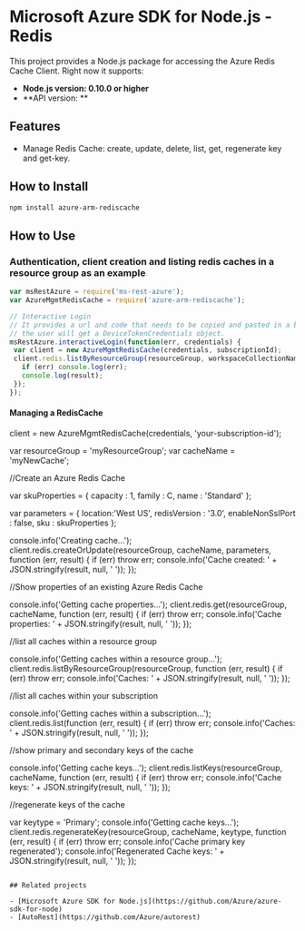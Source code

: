 # Microsoft Azure SDK for Node.js - Redis

This project provides a Node.js package for accessing the Azure Redis Cache Client. Right now it supports:
- **Node.js version: 0.10.0 or higher**
- **API version: **

## Features
- Manage Redis Cache: create, update, delete, list, get, regenerate key and get-key.

## How to Install

```bash
npm install azure-arm-rediscache
```

## How to Use

### Authentication, client creation and listing redis caches in a resource group as an example

 ```javascript
 var msRestAzure = require('ms-rest-azure');
 var AzureMgmtRedisCache = require('azure-arm-rediscache');

 // Interactive Login
 // It provides a url and code that needs to be copied and pasted in a browser and authenticated over there. If successful, 
 // the user will get a DeviceTokenCredentials object.
 msRestAzure.interactiveLogin(function(err, credentials) {
  var client = new AzureMgmtRedisCache(credentials, subscriptionId);
  client.redis.listByResourceGroup(resourceGroup, workspaceCollectionName, function(err, result, request, response) {
    if (err) console.log(err);
    console.log(result);
  });
 });
 ```

#### Managing a RedisCache
  client = new AzureMgmtRedisCache(credentials, 'your-subscription-id');

  var resourceGroup = 'myResourceGroup';
  var cacheName = 'myNewCache';

//Create an Azure Redis Cache

  var skuProperties = {
		  capacity : 1,
		  family : C,
		  name : 'Standard'
	  };
		  
  var parameters = {
		  location:'West US',
		  redisVersion : '3.0',
      enableNonSslPort : false,
      sku : skuProperties
	  };
  
  console.info('Creating cache...');
  client.redis.createOrUpdate(resourceGroup, cacheName, parameters, function (err, result) {
    if (err) throw err;
    console.info('Cache created: ' + JSON.stringify(result, null, ' '));
  });


//Show properties of an existing Azure Redis Cache

  console.info('Getting cache properties...');
  client.redis.get(resourceGroup, cacheName, function (err, result) {
    if (err) throw err;
    console.info('Cache properties: ' + JSON.stringify(result, null, ' '));
  });


//list all caches within a resource group

  console.info('Getting caches within a resource group...');
  client.redis.listByResourceGroup(resourceGroup, function (err, result) {
    if (err) throw err;
    console.info('Caches: ' + JSON.stringify(result, null, ' '));
  });

//list all caches within your subscription

  console.info('Getting caches within a subscription...');
  client.redis.list(function (err, result) {
    if (err) throw err;
    console.info('Caches: ' + JSON.stringify(result, null, ' '));
  });

//show primary and secondary keys of the cache

  console.info('Getting cache keys...');
  client.redis.listKeys(resourceGroup, cacheName, function (err, result) {
    if (err) throw err;
    console.info('Cache keys: ' + JSON.stringify(result, null, ' '));
  });


//regenerate  keys of the cache
  
  var keytype = 'Primary';
  console.info('Getting cache keys...');
  client.redis.regenerateKey(resourceGroup, cacheName, keytype, function (err, result) {
    if (err) throw err;
    console.info('Cache primary key regenerated');
    console.info('Regenerated Cache keys: ' + JSON.stringify(result, null, ' '));
  });
```

## Related projects

- [Microsoft Azure SDK for Node.js](https://github.com/Azure/azure-sdk-for-node)
- [AutoRest](https://github.com/Azure/autorest)